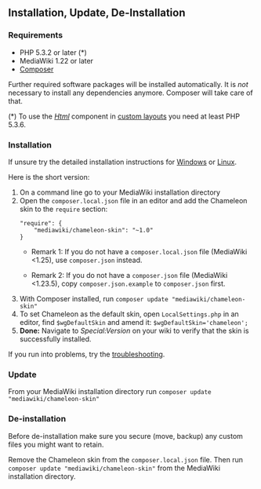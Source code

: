 ## Installation, Update, De-Installation

### Requirements

- PHP 5.3.2 or later (*)
- MediaWiki 1.22 or later
- [Composer][composer]

Further required software packages will be installed automatically. It is *not*
necessary to install any dependencies anymore. Composer will take care of that.

(*) To use the *[Html](components.md#component-html)* component in [custom
layouts](customization.md#creating-a-custom-layout) you need at least PHP 5.3.6.

### Installation

If unsure try the detailed installation instructions for
[Windows](installation-windows.md) or [Linux](installation-linux.md).

Here is the short version:

1. On a command line go to your MediaWiki installation directory
4. Open the `composer.local.json` file in an editor and add the Chameleon skin
   to the `require` section:
   ```
   "require": {
       "mediawiki/chameleon-skin": "~1.0"
   }
   ```
   * Remark 1: If you do not have a `composer.local.json` file (MediaWiki <1.25),
     use `composer.json` instead.
   
   * Remark 2: If you do not have a `composer.json` file (MediaWiki <1.23.5),
     copy `composer.json.example` to `composer.json` first.
3. With Composer installed, run
   `composer update "mediawiki/chameleon-skin"`
4. To set Chameleon as the default skin, open `LocalSettings.php` in an editor,
   find `$wgDefaultSkin` and amend it: `$wgDefaultSkin='chameleon';`
5. __Done:__ Navigate to _Special:Version_ on your wiki to verify that the skin
   is successfully installed.

If you run into problems, try the
[troubleshooting](installation-troubleshooting.md).

### Update

From your MediaWiki installation directory run `composer update
"mediawiki/chameleon-skin"`

### De-installation

Before de-installation make sure you secure (move, backup) any custom files you
might want to retain.

Remove the Chameleon skin from the `composer.local.json` file. Then run
`composer update "mediawiki/chameleon-skin"` from the MediaWiki installation
directory.

[composer]: https://getcomposer.org/
